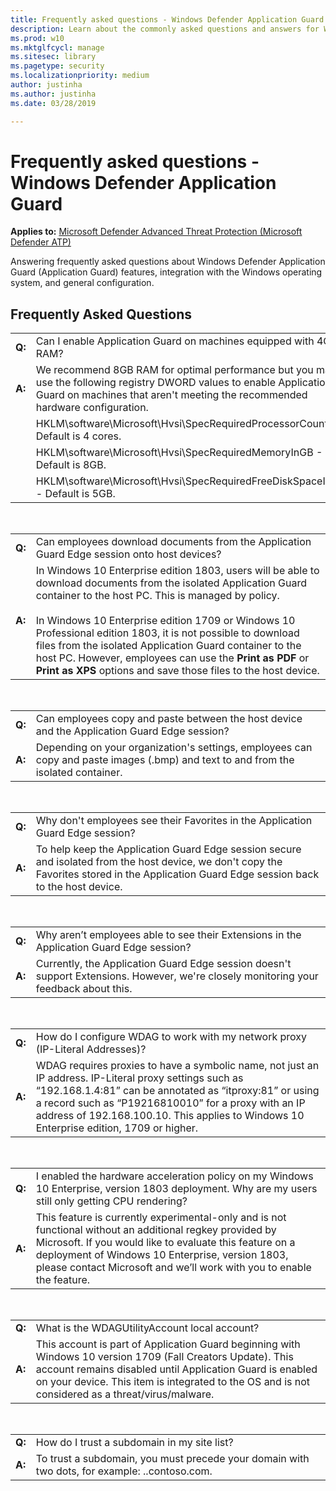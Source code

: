 ```yaml
---
title: Frequently asked questions - Windows Defender Application Guard (Windows 10)
description: Learn about the commonly asked questions and answers for Windows Defender Application Guard.
ms.prod: w10
ms.mktglfcycl: manage
ms.sitesec: library
ms.pagetype: security
ms.localizationpriority: medium
author: justinha
ms.author: justinha
ms.date: 03/28/2019

---
```


# Frequently asked questions - Windows Defender Application Guard 

**Applies to:** [Microsoft Defender Advanced Threat Protection (Microsoft Defender ATP)](https://go.microsoft.com/fwlink/p/?linkid=2069559)

Answering frequently asked questions about Windows Defender Application Guard (Application Guard) features, integration with the Windows operating system, and general configuration.

## Frequently Asked Questions

| | |
|---|----------------------------|
|**Q:** |Can I enable Application Guard on machines equipped with 4GB RAM?|
|**A:** |We recommend 8GB RAM for optimal performance but you may use the following registry DWORD values to enable Application Guard on machines that aren't meeting the recommended hardware configuration. |
||HKLM\software\Microsoft\Hvsi\SpecRequiredProcessorCount       - Default is 4 cores. |
||HKLM\software\Microsoft\Hvsi\SpecRequiredMemoryInGB            - Default is 8GB.|
||HKLM\software\Microsoft\Hvsi\SpecRequiredFreeDiskSpaceInGB - Default is 5GB.|
<br>

| | |
|---|----------------------------|
|**Q:** |Can employees download documents from the Application Guard Edge session onto host devices?|
|**A:** |In Windows 10 Enterprise edition 1803, users will be able to download documents from the isolated Application Guard container to the host PC. This is managed by policy.<br><br>In Windows 10 Enterprise edition 1709 or Windows 10 Professional edition 1803, it is not possible to download files from the isolated Application Guard container to the host PC. However, employees can use the **Print as PDF** or **Print as XPS** options and save those files to the host device.|
<br>

| | |
|---|----------------------------|
|**Q:** |Can employees copy and paste between the host device and the Application Guard Edge session?|
|**A:** |Depending on your organization's settings, employees can copy and paste images (.bmp) and text to and from the isolated container.|
<br>

| | |
|---|----------------------------|
|**Q:** |Why don't employees see their Favorites in the Application Guard Edge session?|
|**A:** |To help keep the Application Guard Edge session secure and isolated from the host device, we don't copy the Favorites stored in the Application Guard Edge session back to the host device.|
<br>

| | |
|---|----------------------------|
|**Q:** |Why aren’t employees able to see their Extensions in the Application Guard Edge session?|
|**A:** |Currently, the Application Guard Edge session doesn't support Extensions. However, we're closely monitoring your feedback about this.|
<br>

| | |
|---|----------------------------|
|**Q:** |How do I configure WDAG to work with my network proxy (IP-Literal Addresses)?|
|**A:** |WDAG requires proxies to have a symbolic name, not just an IP address. IP-Literal proxy settings such as “192.168.1.4:81” can be annotated as “itproxy:81” or using a record such as “P19216810010” for a proxy with an IP address of 192.168.100.10. This applies to Windows 10 Enterprise edition, 1709 or higher.|
<br>

| | |
|---|----------------------------|
|**Q:** |I enabled the hardware acceleration policy on my Windows 10 Enterprise, version 1803 deployment. Why are my users still only getting CPU rendering?|
|**A:** |This feature is currently experimental-only and is not functional without an additional regkey provided by Microsoft. If you would like to evaluate this feature on a deployment of Windows 10 Enterprise, version 1803, please contact Microsoft and we’ll work with you to enable the feature.|
<br>

| | |
|---|----------------------------|
|**Q:** |What is the WDAGUtilityAccount local account?|
|**A:** |This account is part of Application Guard beginning with Windows 10 version 1709 (Fall Creators Update). This account remains disabled until Application Guard is enabled on your device. This item is integrated to the OS and is not considered as a threat/virus/malware.|
<br>

| | |
|---|----------------------------|
|**Q:** |How do I trust a subdomain in my site list?|
|**A:** |To trust a subdomain, you must precede your domain with two dots, for example: ..contoso.com.|
<br>
